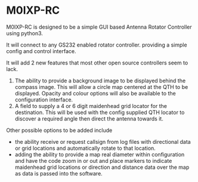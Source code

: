 # M0IXP-RC
M0IXP-RC is designed to be a simple GUI based Antenna Rotator Controller using python3. 

It will connect to any GS232 enabled rotator controller. providing a simple config and control interface. 

It will add 2 new features that most other open source controllers seem to lack. 
1) The ability to provide a background image to be displayed behind the compass image. This will allow a circle map centered at the QTH to be displayed. Opacity and colour options will also be available to the configuration interface.
2) A field to supply a 4 or 6 digit maidenhead grid locator for the destination. This will be used with the config supplied QTH locator to discover a required angle then direct the antenna towards it. 

 Other possible options to be added include 
 * the ability receive or request callsign from log files with directional data or grid locations and automatically rotate to that location.
 * adding the ability to provide a map real diameter within configuration and have the code zoom in or out and place markers to indicate maidenhead grid locations or direction and distance data over the map as data is passed into the software. 
